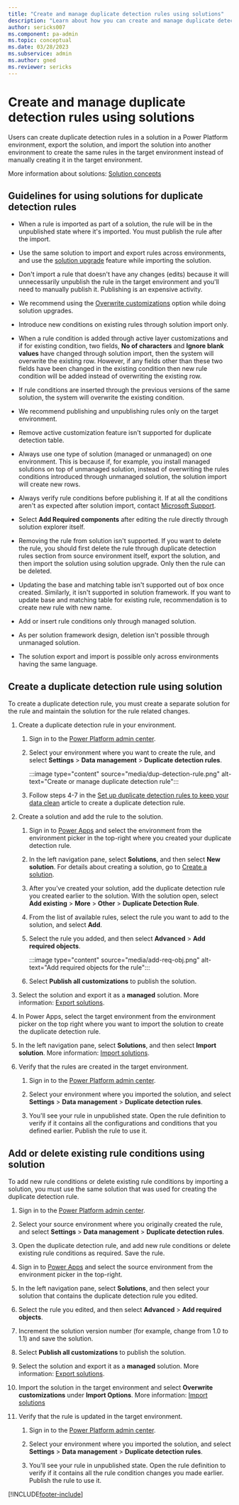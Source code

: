 ```yaml
---
title: "Create and manage duplicate detection rules using solutions"
description: "Learn about how you can create and manage duplicate detection rules using solutions."
author: sericks007
ms.component: pa-admin
ms.topic: conceptual
ms.date: 03/28/2023
ms.subservice: admin
ms.author: gned
ms.reviewer: sericks
---
```

# Create and manage duplicate detection rules using solutions

Users can create duplicate detection rules in a solution in a Power Platform environment, export the solution, and import the solution into another environment to create the same rules in the target environment instead of manually creating it in the target environment.

More information about solutions: [Solution concepts](/power-platform/alm/solution-concepts-alm)

## Guidelines for using solutions for duplicate detection rules  

- When a rule is imported as part of a solution, the rule will be in the unpublished state where it's imported. You must publish the rule after the import.

- Use the same solution to import and export rules across environments, and use the [solution upgrade](/power-apps/maker/data-platform/update-solutions) feature while importing the solution.

- Don't import a rule that doesn't have any changes (edits) because it will unnecessarily unpublish the rule in the target environment and you'll need to manually publish it. Publishing is an expensive activity.

- We recommend using the [Overwrite customizations](/power-apps/maker/data-platform/update-solutions#overwrite-customizations-option) option while doing solution upgrades.

- Introduce new conditions on existing rules through solution import only.  

- When a rule condition is added through active layer customizations and if for existing condition, two fields, **No of characters** and **Ignore blank values** have changed through solution import, then the system will overwrite the existing row. However, if any fields other than these two fields have been changed in the existing condition then new rule condition will be added instead of overwriting the existing row.  

- If rule conditions are inserted through the previous versions of the same solution, the system will overwrite the existing condition.

- We recommend publishing and unpublishing rules only on the target environment.

- Remove active customization feature isn't supported for duplicate detection table.

- Always use one type of solution (managed or unmanaged) on one environment. This is because if, for example, you install managed solutions on top of unmanaged solution, instead of overwriting the rules conditions introduced through unmanaged solution, the solution import will create new rows.

- Always verify rule conditions before publishing it. If at all the conditions aren't as expected after solution import, contact [Microsoft Support](/power-platform/admin/get-help-support).

- Select **Add Required components** after editing the rule directly through solution explorer itself.

- Removing the rule from solution isn't supported. If you want to delete the rule, you should first delete the rule through duplicate detection rules section from source environment itself, export the solution, and then import the solution using solution upgrade. Only then the rule can be deleted.

- Updating the base and matching table isn't supported out of box once created. Similarly, it isn't supported in solution framework. If you want to update base and matching table for existing rule, recommendation is to create new rule with new name.

- Add or insert rule conditions only through managed solution.

- As per solution framework design, deletion isn't possible through unmanaged solution.

- The solution export and import is possible only across environments having the same language.

## Create a duplicate detection rule using solution

To create a duplicate detection rule, you must create a separate solution for the rule and maintain the solution for the rule related changes.

1. Create a duplicate detection rule in your environment.

    1. Sign in to the [Power Platform admin center](https://aka.ms/ppac).

    1. Select your environment where you want to create the rule, and select **Settings** > **Data management** > **Duplicate detection rules**.

        :::image type="content" source="media/dup-detection-rule.png" alt-text="Create or manage duplicate detection rule":::

    1. Follow steps 4-7 in the [Set up duplicate detection rules to keep your data clean](set-up-duplicate-detection-rules-keep-data-clean.md) article to create a duplicate detection rule.

1. Create a solution and add the rule to the solution.

    1. Sign in to [Power Apps](https://make.powerapps.com/) and select the environment from the environment picker in the top-right where you created your duplicate detection rule.

    1. In the left navigation pane, select **Solutions**, and then select **New solution**. For details about creating a solution, go to [Create a solution](/power-apps/maker/data-platform/create-solution).

    1. After you’ve created your solution, add the duplicate detection rule you created earlier to the solution. With the solution open, select **Add existing** > **More** > **Other** > **Duplicate Detection Rule**.

    1. From the list of available rules, select the rule you want to add to the solution, and select **Add**.

    1. Select the rule you added, and then select **Advanced** > **Add required objects**.

        :::image type="content" source="media/add-req-obj.png" alt-text="Add required objects for the rule":::

    1. Select **Publish all customizations** to publish the solution.

1. Select the solution and export it as a **managed** solution. More information: [Export solutions](/power-apps/maker/data-platform/export-solutions).

1. In Power Apps, select the target environment from the environment picker on the top right where you want to import the solution to create the duplicate detection rule.

1. In the left navigation pane, select **Solutions**, and then select **Import solution**. More information: [Import solutions](/power-apps/maker/data-platform/import-update-export-solutions).

1. Verify that the rules are created in the target environment.

    1. Sign in to the [Power Platform admin center](https://aka.ms/ppac).

    1. Select your environment where you imported the solution, and select **Settings** > **Data management** > **Duplicate detection rules**.

    1. You'll see your rule in unpublished state. Open the rule definition to verify if it contains all the configurations and conditions that you defined earlier. Publish the rule to use it.

## Add or delete existing rule conditions using solution

To add new rule conditions or delete existing rule conditions by importing a solution, you must use the same solution that was used for creating the duplicate detection rule.

1. Sign in to the [Power Platform admin center](https://aka.ms/ppac).

1. Select your source environment where you originally created the rule, and select **Settings** > **Data management** > **Duplicate detection rules**.

1. Open the duplicate detection rule, and add new rule conditions or delete existing rule conditions as required. Save the rule.

1. Sign in to [Power Apps](https://make.powerapps.com/) and select the source environment from the environment picker in the top-right.

1. In the left navigation pane, select **Solutions**, and then select your solution that contains the duplicate detection rule you edited.

1. Select the rule you edited, and then select **Advanced** > **Add required objects**.

1. Increment the solution version number (for example, change from 1.0 to 1.1) and save the solution.

1. Select **Publish all customizations** to publish the solution.

1. Select the solution and export it as a **managed** solution. More information: [Export solutions](/power-apps/maker/data-platform/export-solutions).

1. Import the solution in the target environment and select **Overwrite customizations** under **Import Options**. More information: [Import solutions](/power-apps/maker/data-platform/import-update-export-solutions)

1. Verify that the rule is updated in the target environment.

    1. Sign in to the [Power Platform admin center](https://aka.ms/ppac).

    1. Select your environment where you imported the solution, and select **Settings** > **Data management** > **Duplicate detection rules**.

    1. You'll see your rule in unpublished state. Open the rule definition to verify if it contains all the rule condition changes you made earlier. Publish the rule to use it.

[!INCLUDE[footer-include](../includes/footer-banner.md)]
